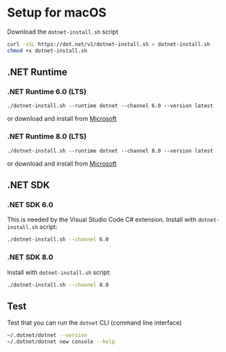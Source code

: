 # Setup for macOS

Download the `dotnet-install.sh` script

```bash
curl -sSL https://dot.net/v1/dotnet-install.sh > dotnet-install.sh
chmod +x dotnet-install.sh
```


## .NET Runtime

### .NET Runtime 6.0 (LTS)

```
./dotnet-install.sh --runtime dotnet --channel 6.0 --version latest
```

or download and install from [Microsoft](https://dotnet.microsoft.com/en-us/download/dotnet/6.0)

### .NET Runtime 8.0 (LTS)

```
./dotnet-install.sh --runtime dotnet --channel 8.0 --version latest
```

or download and install from [Microsoft](https://dotnet.microsoft.com/en-us/download/dotnet/8.0)

## .NET SDK

### .NET SDK 6.0

This is needed by the Visual Studio Code C# extension. Install with `dotnet-install.sh` script:

```bash
./dotnet-install.sh --channel 6.0
```

### .NET SDK 8.0

Install with `dotnet-install.sh` script:

```bash
./dotnet-install.sh --channel 8.0
```

## Test

Test that you can run the `dotnet` CLI (command line interface)

```bash
~/.dotnet/dotnet --version
~/.dotnet/dotnet new console --help
```
